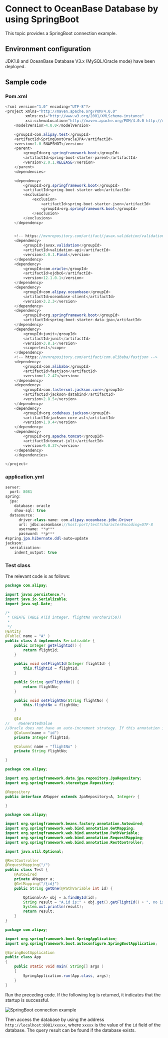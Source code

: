# Connect to OceanBase Database by using SpringBoot

This topic provides a SpringBoot connection example. 

## Environment configuration

JDK1.8 and OceanBase Database V3.x (MySQL/Oracle mode) have been deployed.

## Sample code

### Pom.xml

```java
<?xml version="1.0" encoding="UTF-8"?>
<project xmlns="http://maven.apache.org/POM/4.0.0"
         xmlns:xsi="http://www.w3.org/2001/XMLSchema-instance"
         xsi:schemaLocation="http://maven.apache.org/POM/4.0.0 http://maven.apache.org/xsd/maven-4.0.0.xsd">
    <modelVersion>4.0.0</modelVersion>

    <groupId>com.alipay.test</groupId>
    <artifactId>SpringBootOracleJPA</artifactId>
    <version>1.0-SNAPSHOT</version>
    <parent>
        <groupId>org.springframework.boot</groupId>
        <artifactId>spring-boot-starter-parent</artifactId>
        <version>2.0.1.RELEASE</version>
    </parent>
    <dependencies>

    <dependency>
        <groupId>org.springframework.boot</groupId>
        <artifactId>spring-boot-starter-web</artifactId>
        <exclusions>
            <exclusion>
                <artifactId>spring-boot-starter-json</artifactId>
                <groupId>org.springframework.boot</groupId>
            </exclusion>
        </exclusions>
    </dependency>


    <!-- https://mvnrepository.com/artifact/javax.validation/validation-api -->
    <dependency>
        <groupId>javax.validation</groupId>
        <artifactId>validation-api</artifactId>
        <version>2.0.1.Final</version>
    </dependency>
    <dependency>
        <groupId>com.oracle</groupId>
        <artifactId>ojdbc6</artifactId>
        <version>12.1.0.1</version>
    </dependency>
    <dependency>
        <groupId>com.alipay.oceanbase</groupId>
        <artifactId>oceanbase-client</artifactId>
        <version>3.2.3</version>
    </dependency>
    <dependency>
        <groupId>org.springframework.boot</groupId>
        <artifactId>spring-boot-starter-data-jpa</artifactId>
    </dependency>
    <dependency>
        <groupId>junit</groupId>
        <artifactId>junit</artifactId>
        <version>3.8.1</version>
        <scope>test</scope>
    </dependency>
    <!-- https://mvnrepository.com/artifact/com.alibaba/fastjson -->
    <dependency>
        <groupId>com.alibaba</groupId>
        <artifactId>fastjson</artifactId>
        <version>1.2.47</version>
    </dependency>
    <dependency>
        <groupId>com.fasterxml.jackson.core</groupId>
        <artifactId>jackson-databind</artifactId>
        <version>2.8.5</version>
    </dependency>
    <dependency>
        <groupId>org.codehaus.jackson</groupId>
        <artifactId>jackson-core-asl</artifactId>
        <version>1.9.4</version>
    </dependency>
    <dependency>
        <groupId>org.apache.tomcat</groupId>
        <artifactId>tomcat-juli</artifactId>
        <version>9.0.37</version>
    </dependency>
    </dependencies>

</project>
```

### application.yml

```java
server:
  port: 8081
spring:
  jpa:
    database: oracle
    show-sql: true
  datasource:
      driver-class-name: com.alipay.oceanbase.jdbc.Driver
      url: jdbc:oceanbase://host:port/test?characterEncoding=UTF-8
      username: **u***
      password: **p***
#spring.jpa.hibernate.ddl-auto=update
jackson:
  serialization:
    indent_output: true
```

### Test class

The relevant code is as follows:

```java
package com.alipay;

import javax.persistence.*;
import java.io.Serializable;
import java.sql.Date;

/*
 * CREATE TABLE A(id integer, flightNo varchar2(50))
 *
 */
@Entity
@Table( name = "A" )
public class A implements Serializable {
    public Integer getFlightId() {
        return flightId;
    }

    public void setFlightId(Integer flightId) {
        this.flightId = flightId;
    }

    public String getFlightNo() {
        return flightNo;
    }

    public void setFlightNo(String flightNo) {
        this.flightNo = flightNo;
    }

    @Id
//    @GeneratedValue
//Oracle does not have an auto-increment strategy. If this annotation is added, a sequence is automatically generated and an auto-increment primary key is provided. If the database already has a sequence, this annotation can be ignored.
    @Column(name = "id")
    private Integer flightId;

    @Column( name = "flightNo" )
    private String flightNo;

}
```

```java
package com.alipay;

import org.springframework.data.jpa.repository.JpaRepository;
import org.springframework.stereotype.Repository;

@Repository
public interface AMapper extends JpaRepository<A, Integer> {

}
```

```java
package com.alipay;

import org.springframework.beans.factory.annotation.Autowired;
import org.springframework.web.bind.annotation.GetMapping;
import org.springframework.web.bind.annotation.PathVariable;
import org.springframework.web.bind.annotation.RequestMapping;
import org.springframework.web.bind.annotation.RestController;

import java.util.Optional;

@RestController
@RequestMapping("/")
public class Test {
    @Autowired
    private AMapper a;
    @GetMapping("/{id}")
    public String getOne(@PathVariable int id) {

        Optional<A> obj = a.findById(id);
        String result = "A.id is:" + obj.get().getFlightId() + ", no is :" + obj.get().getFlightNo();
        System.out.println(result);
        return result;
    }
}
```

```java
package com.alipay;

import org.springframework.boot.SpringApplication;
import org.springframework.boot.autoconfigure.SpringBootApplication;

@SpringBootApplication
public class App
{
    public static void main( String[] args )
    {
        SpringApplication.run(App.class, args);
    }
}
```

Run the preceding code. If the following log is returned, it indicates that the startup is successful. 

![SpringBoot connection example](https://obbusiness-private.oss-cn-shanghai.aliyuncs.com/doc/img/observer-enterprise/V3.2.3/zh-CN/3.development-guide/4.database-design-specifications-and-practices/06.database-design-best-practices/02.development-framework-connection-database-example/01.springboot-connection-example/SpringBoot%20%E8%BF%9E%E6%8E%A5%E7%A4%BA%E4%BE%8B.png)

Then access the database by using the address `http://localhost:8081/xxxxx`, where `xxxxx` is the value of the `id` field of the database. The query result can be found if the database exists.
